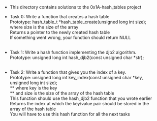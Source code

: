 * This directory contains solutions to the 0x1A-hash_tables project
* Task 0: Write a function that creates a hash table <br>
	Prototype: hash_table_t *hash_table_create(unsigned long int size);<br>
	where size is the size of the array<br>
	Returns a pointer to the newly created hash table<br>
	If something went wrong, your function should return NULL <br>
	<br>

* Task 1: Write a hash function implementing the djb2 algorithm. <br>
	Prototype: unsigned long int hash_djb2(const unsigned char *str); <br>
	<br>

* Task 2: Write a function that gives you the index of a key. <br>
	Prototype: unsigned long int key_index(const unsigned char *key, unsigned long int size); <br>
		**  where key is the key <br>
		 ** and size is the size of the array of the hash table <br>
	This function should use the hash_djb2 function that you wrote earlier <br>
	Returns the index at which the key/value pair should be stored in the array of the hash table <br>
	You will have to use this hash function for all the next tasks <br>
	<br>

